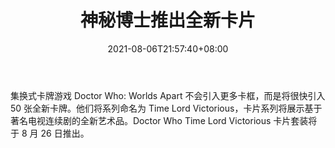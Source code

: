 ﻿---
title: "神秘博士推出全新卡片"
date: 2021-08-06T21:57:40+08:00
lastmod: 2021-08-06T16:45:40+08:00
draft: false
authors: ["Danielle"]
description: "集换式卡牌游戏 Doctor Who: Worlds Apart 不会引入更多卡框，而是将很快引入 50 张全新卡牌。他们将系列命名为 Time Lord Victorious，卡片系列将展示基于著名电视连续剧的全新艺术品。Doctor Who Time Lord Victorious 卡片套装将于 8 月 26 日推出。"
featuredImage: "doctor-who-to-launch-completely-new-cards.png"
tags: ["Strategy Game","策略游戏","Play to Earn"]
categories: ["news"]
news: ["策略游戏"]
weight: 
lightgallery: true
pinned: false
recommend: false
recommend1: false
---

集换式卡牌游戏 Doctor Who: Worlds Apart 不会引入更多卡框，而是将很快引入 50 张全新卡牌。他们将系列命名为 Time Lord Victorious，卡片系列将展示基于著名电视连续剧的全新艺术品。Doctor Who Time Lord Victorious 卡片套装将于 8 月 26 日推出。

<!--more-->

